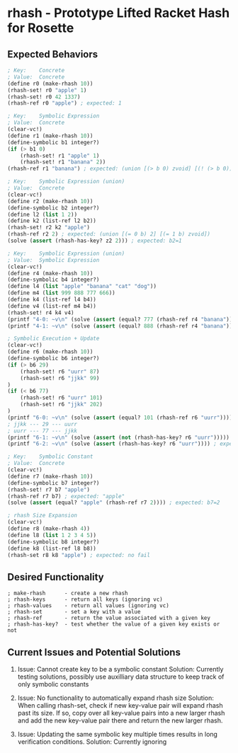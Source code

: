 # rhash - Prototype Lifted Racket Hash for Rosette

## Expected Behaviors

```lisp
; Key:    Concrete
; Value:  Concrete
(define r0 (make-rhash 10))
(rhash-set! r0 "apple" 1)
(rhash-set! r0 42 1337)
(rhash-ref r0 "apple") ; expected: 1

; Key:    Symbolic Expression
; Value:  Concrete
(clear-vc!)
(define r1 (make-rhash 10))
(define-symbolic b1 integer?)
(if (> b1 0)
    (rhash-set! r1 "apple" 1)
    (rhash-set! r1 "banana" 2))
(rhash-ref r1 "banana") ; expected: (union [(> b 0) zvoid] [(! (> b 0)) 2])

; Key:    Symbolic Expression (union)
; Value:  Concrete
(clear-vc!)
(define r2 (make-rhash 10))
(define-symbolic b2 integer?)
(define l2 (list 1 2))
(define k2 (list-ref l2 b2))
(rhash-set! r2 k2 "apple")
(rhash-ref r2 2) ; expected: (union [(= 0 b) 2] [(= 1 b) zvoid])
(solve (assert (rhash-has-key? z2 2))) ; expected: b2=1

; Key:    Symbolic Expression (union)
; Value:  Symbolic Expression
(clear-vc!)
(define r4 (make-rhash 10))
(define-symbolic b4 integer?)
(define l4 (list "apple" "banana" "cat" "dog"))
(define m4 (list 999 888 777 666))
(define k4 (list-ref l4 b4))
(define v4 (list-ref m4 b4))
(rhash-set! r4 k4 v4)
(printf "4-0: ~v\n" (solve (assert (equal? 777 (rhash-ref r4 "banana"))))) ; expected: unsat
(printf "4-1: ~v\n" (solve (assert (equal? 888 (rhash-ref r4 "banana"))))) ; expected: b4=1

; Symbolic Execution + Update
(clear-vc!)
(define r6 (make-rhash 10))
(define-symbolic b6 integer?)
(if (> b6 29)
	(rhash-set! r6 "uurr" 87)
	(rhash-set! r6 "jjkk" 99)
)
(if (< b6 77)
	(rhash-set! r6 "uurr" 101)
	(rhash-set! r6 "jjkk" 202)
)
(printf "6-0: ~v\n" (solve (assert (equal? 101 (rhash-ref r6 "uurr"))))) ; expected: 29<b6<77
; jjkk --- 29 --- uurr
; uurr --- 77 --- jjkk
(printf "6-1: ~v\n" (solve (assert (not (rhash-has-key? r6 "uurr"))))) ; expected: unsat, because b needs to be: b<=29 and b>=77
(printf "6-2: ~v\n" (solve (assert (rhash-has-key? r6 "uurr")))) ; expected: 29<b<77

; Key:    Symbolic Constant
; Value:  Concrete
(clear-vc!)
(define r7 (make-rhash 10))
(define-symbolic b7 integer?)
(rhash-set! r7 b7 "apple")
(rhash-ref r7 b7) ; expected: "apple"
(solve (assert (equal? "apple" (rhash-ref r7 2)))) ; expected: b7=2

; rhash Size Expansion
(clear-vc!)
(define r8 (make-rhash 4))
(define l8 (list 1 2 3 4 5))
(define-symbolic b8 integer?)
(define k8 (list-ref l8 b8))
(rhash-set r8 k8 "apple") ; expected: no fail

```

## Desired Functionality
```
; make-rhash      - create a new rhash
; rhash-keys      - return all keys (ignoring vc)
; rhash-values    - return all values (ignoring vc)
; rhash-set       - set a key with a value
; rhash-ref       - return the value associated with a given key
; rhash-has-key?  - test whether the value of a given key exists or not
```

## Current Issues and Potential Solutions

1. Issue: Cannot create key to be a symbolic constant
    Solution: Currently testing solutions, possibly use auxilliary data structure to keep track of only symbolic
    constants
 
2. Issue: No functionality to automatically expand rhash size
    Solution: When calling rhash-set, check if new key-value pair will expand rhash past its size. If so, copy over all
    key-value pairs into a new larger rhash and add the new key-value pair there and return the new larger rhash.

3. Issue: Updating the same symbolic key multiple times results in long verification conditions. 
    Solution: Currently ignoring
